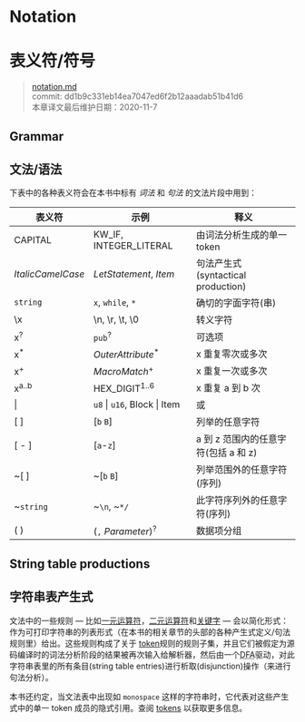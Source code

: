 # Notation
# 表义符/符号

>[notation.md](https://github.com/rust-lang/reference/blob/master/src/notation.md)\
>commit: dd1b9c331eb14ea7047ed6f2b12aaadab51b41d6 \
>本章译文最后维护日期：2020-11-7

## Grammar
## 文法/语法

下表中的各种表义符会在本书中标有 *词法* 和 *句法* 的文法片段中用到：

| 表义符             | 示例                           | 释义                                 
|-------------------|-------------------------------|---------------------------------|
| CAPITAL           | KW_IF, INTEGER_LITERAL        | 由词法分析生成的单一 token          |
| _ItalicCamelCase_ | _LetStatement_, _Item_        | 句法产生式(syntactical production)|
| `string`          | `x`, `while`, `*`             | 确切的字面字符(串)                |
| \\x               | \\n, \\r, \\t, \\0            | 转义字符                         |
| x<sup>?</sup>     | `pub`<sup>?</sup>             | 可选项                           |
| x<sup>\*</sup>    | _OuterAttribute_<sup>\*</sup> | x 重复零次或多次                  |
| x<sup>+</sup>     | _MacroMatch_<sup>+</sup>      | x 重复一次或多次                  |
| x<sup>a..b</sup>  | HEX_DIGIT<sup>1..6</sup>      | x 重复 a 到 b 次                 |
| \|                | `u8` \| `u16`, Block \| Item  | 或                               |
| \[ ]              | \[`b` `B`]                    | 列举的任意字符                    |
| \[ - ]            | \[`a`-`z`]                    | a 到 z 范围内的任意字符(包括 a 和 z)|
| ~\[ ]             | ~\[`b` `B`]                   | 列举范围外的任意字符(序列)          |
| ~`string`         | ~`\n`, ~`*/`                  | 此字符序列外的任意字符(序列)        |
| ( )               | (`,` _Parameter_)<sup>?</sup> | 数据项分组                        |

## String table productions
## 字符串表产生式

文法中的一些规则 &mdash; 比如[一元运算符][unary operators]，[二元运算符][binary operators]和[关键字][keywords] &mdash; 会以简化形式：作为可打印字符串的列表形式（在本书的相关章节的头部的各种产生式定义/句法规则里）给出。这些规则构成了关于 [token][tokens]规则的规则子集，并且它们被假定为源码编译时的词法分析阶段的结果被再次输入给解析器，然后由一个<abbr title="确定性有限自动机(Deterministic Finite Automaton)">DFA</abbr>驱动，对此字符串表里的所有条目(string table entries)进行析取(disjunction)操作（来进行句法分析）。

本书还约定，当文法表中出现如 `monospace` 这样的字符串时，它代表对这些产生式中的单一 token 成员的隐式引用。查阅 [tokens] 以获取更多信息。

[binary operators]: expressions/operator-expr.md#arithmetic-and-logical-binary-operators
[keywords]: keywords.md
[tokens]: tokens.md
[unary operators]: expressions/operator-expr.md#borrow-operators

<!-- 2020-11-12-->
<!-- checked -->